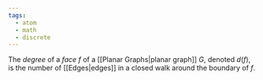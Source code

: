 ```yaml
---
tags:
  - atom
  - math
  - discrete
---
```

The *degree* of a *face* $f$ of a [[Planar Graphs|planar graph]] $G$, denoted $d(f)$, is the number of [[Edges|edges]] in a closed walk around the boundary of $f$.